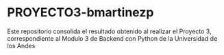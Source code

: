 # PROYECTO3-bmartinezp
Este repositorio consolida el resultado obtenido al realizar el Proyecto 3, correspondiente al Modulo 3 de Backend con Python de la Universidad de los Andes
